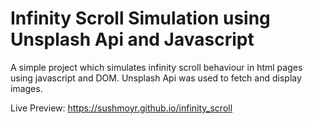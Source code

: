 # Infinity Scroll Simulation using Unsplash Api and Javascript

A simple project which simulates infinity scroll behaviour in html pages using javascript and DOM. Unsplash Api was used to fetch and display images.

Live Preview: https://sushmoyr.github.io/infinity_scroll
